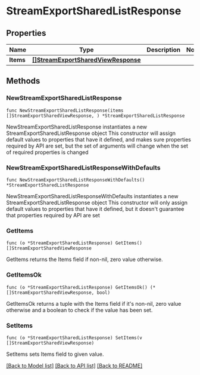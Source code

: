 # StreamExportSharedListResponse

## Properties

Name | Type | Description | Notes
------------ | ------------- | ------------- | -------------
**Items** | [**[]StreamExportSharedViewResponse**](StreamExportSharedViewResponse.md) |  | 

## Methods

### NewStreamExportSharedListResponse

`func NewStreamExportSharedListResponse(items []StreamExportSharedViewResponse, ) *StreamExportSharedListResponse`

NewStreamExportSharedListResponse instantiates a new StreamExportSharedListResponse object
This constructor will assign default values to properties that have it defined,
and makes sure properties required by API are set, but the set of arguments
will change when the set of required properties is changed

### NewStreamExportSharedListResponseWithDefaults

`func NewStreamExportSharedListResponseWithDefaults() *StreamExportSharedListResponse`

NewStreamExportSharedListResponseWithDefaults instantiates a new StreamExportSharedListResponse object
This constructor will only assign default values to properties that have it defined,
but it doesn't guarantee that properties required by API are set

### GetItems

`func (o *StreamExportSharedListResponse) GetItems() []StreamExportSharedViewResponse`

GetItems returns the Items field if non-nil, zero value otherwise.

### GetItemsOk

`func (o *StreamExportSharedListResponse) GetItemsOk() (*[]StreamExportSharedViewResponse, bool)`

GetItemsOk returns a tuple with the Items field if it's non-nil, zero value otherwise
and a boolean to check if the value has been set.

### SetItems

`func (o *StreamExportSharedListResponse) SetItems(v []StreamExportSharedViewResponse)`

SetItems sets Items field to given value.



[[Back to Model list]](../README.md#documentation-for-models) [[Back to API list]](../README.md#documentation-for-api-endpoints) [[Back to README]](../README.md)


